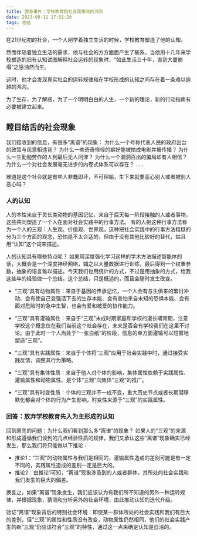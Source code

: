 ```yaml
---
title: 置身事外：学校教育和社会政策间的鸿沟
date: 2023-08-12 17:51:20
tags: 总结
---
```


在21世纪初的社会，一个人刚学着独立生活的时候，学校教育塑造了他的认知。

然而伴随着独立生活的需求，他与社会的方方面面产生了联系。当他用十几年来学校塑造的旧有认知试图解释社会运转的现象时，“如此生活三十年，直到大厦崩塌”之感油然而生。

这时，他才会发现真实社会的运转规律和在学校形成的认知之间存在着一条难以逾越的鸿沟。

为了生存，为了解惑，为了一个明明白白的人生，一个新的理论，新的行动指南有必要被建立起来。

<!--more-->

## 瞠目结舌的社会现象

我们接收到的信息，有很多“离谱”的现象：
为什么一个号称代表人民的政府出台的政策与民意相违背？
为什么一些奇奇怪怪的癖好能被拍成电影并被传播？
为什么一生勤勉劳作的人到最后无人问津？
为什么一个漏洞百出的骗局却有人相信？
为什么一个对社会发展毫无进步的内卷式体系可以存在？
......

难道是这个社会就是有些人非蠢即坏，不可理喻，生下来就要恶心别人或者被别人恶心吗？

### 人的认知

人的本性来自于灵长类动物的基因记忆，来自于后天每一阶段接触的人或者事物，这些共同塑造了一个人在面对社会实践中的行事方法。
有的人把这种行事方法称为一个人的三观：人生观、价值观、世界观。这种把社会实践中的行事方法粗糙的分为三个方面的观念，恐怕是不太合适的，但由于没有其他比较好的替代，姑且用“认知”这个词来描述。

人的认知具有哪些特点呢？
如果用深度强化学习这样的学术方法描述智能体的话，大概会是一个深度神经网络，辅之以大量数据进行训练，最后得到一个权重参数，抽象的语言难以描述。今天我们也用统计的方式，不过是用抽象的方式，给我这些年的经验做一个总结。这个总结，只是概述的，而且会随时发生改变。

- “三观”具有动物属性：来自于基因的传承记忆，一个人会有与生俱来的繁衍冲动、会有使自己变强活下去的生存本能、会有害怕来自未知的恐惧本能、会有面对危险时的急中生智，也会有爱和被爱的协作能力。

- “三观”具有灌输属性：来自于“三观”未成时期家庭和学校的漫长哺育期，注意学校这个概念仅在我们当前这个社会存在，未来是否会有学校我们在这里不讨论。由于此时一个人尚处于“一张白纸”的阶段，信息的单方面灌输可以短暂地塑造“三观”。

- “三观”具有实践属性：来自于个体将“三观”应用于社会实践中时，通过接受实践反馈，调整其行为策略。

- “三观”具有集体性质：来自于他人对个体的影响，集体属性依赖于实践属性、灌输属性和动物属性。是个体“三观”向集体“三观”的推广。

- “三观”具有时变性质：个体的三观并不一成不变，重大历史节点或者长期潜移默化都会对个体的行为产生影响，时变性来源于“三观”的实践属性。

### 回答：放弃学校教育先入为主形成的认知

回到原先的问题：为什么我们看到那么多“离谱”的现象？
如果人的“三观”的来源和形成遵循我们谈到的几点经验性质的规律，我们又承认这些“离谱”现象确实已经发生，那么我们将只能做以下推论：

- 推论1：“三观”的动物属性与我们是相同的，灌输属性造成的差别可能是有一定不同的，实践属性造成的差别一定是巨大的。
- 推论2：由推论1可知，“离谱”现象涉及到的人或者群体，其所处的社会实践和我们发生的巨大的偏差。

换言之，如果“离谱”现象发生，我们应该认为有我们所不知道的另外一种运转规律，并根据现象，猜测和分析另外的社会环境，由此推动认知的迭代升级。

验证“离谱”现象背后的特别社会环境：即使某一群体所处的社会实践和我们有巨大的差别，但“三观”的属性和性质没有改变，动物属性仍然相同，他们的社会实践产生的新“三观”仍应该符合“三观”的特性，通过这一点来确定认知是自洽的。
